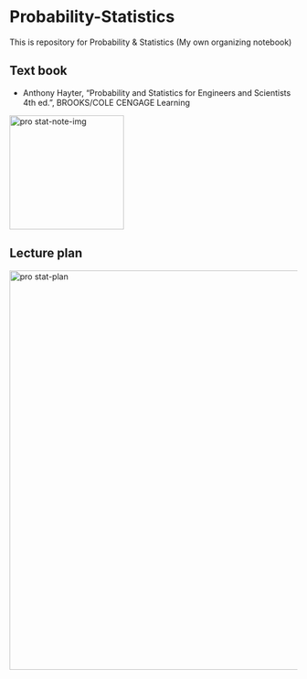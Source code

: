 # Probability-Statistics
This is repository for Probability &amp; Statistics (My own organizing notebook)


## Text book
- Anthony Hayter, “Probability and Statistics for Engineers and Scientists 4th ed.”, BROOKS/COLE CENGAGE Learning

<img width="200" alt="pro stat-note-img" src="https://user-images.githubusercontent.com/83820185/162683786-22659d9a-be45-4ad2-b4dd-ae842233aa12.jpeg">


## Lecture plan
<img width="700" alt="pro stat-plan" src="https://user-images.githubusercontent.com/83820185/162683731-08edfdd3-8aac-4b1a-bdb5-ef6de6c4559b.png">
